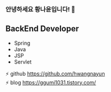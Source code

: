 ### 안녕하세요 황나윤입니다! 👋

## BackEnd Developer
- Spring
- Java
- JSP
- Servlet

⚡ github https://github.com/hwangnayun
<br>
⚡ blog https://ggumi1031.tistory.com/

<!--
**hwangnayun/hwangnayun** is a ✨ _special_ ✨ repository because its `README.md` (this file) appears on your GitHub profile.

Here are some ideas to get you started:

- 🔭 I’m currently working on ...
- 🌱 I’m currently learning ...
- 👯 I’m looking to collaborate on ...
- 🤔 I’m looking for help with ...
- 💬 Ask me about ...
- 📫 How to reach me: ...
- 😄 Pronouns: ...
- ⚡ Fun fact: ...
-->
